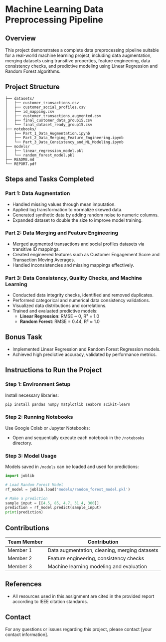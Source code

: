 # Machine Learning Data Preprocessing Pipeline

## Overview
This project demonstrates a complete data preprocessing pipeline suitable for a real-world machine learning project, including data augmentation, merging datasets using transitive properties, feature engineering, data consistency checks, and predictive modeling using Linear Regression and Random Forest algorithms.

## Project Structure

```
├── datasets/
│   ├── customer_transactions.csv
│   ├── customer_social_profiles.csv
│   ├── id_mapping.csv
│   ├── customer_transactions_augmented.csv
│   ├── final_customer_data_group15.csv
│   └── final_dataset_ready_group15.csv
├── notebooks/
│   ├── Part_1_Data_Augmentation.ipynb
│   ├── Part_2_Data_Merging_Feature_Engineering.ipynb
│   └── Part_3_Data_Consistency_and_ML_Modeling.ipynb
├── models/
│   ├── linear_regression_model.pkl
│   └── random_forest_model.pkl
├── README.md
└── REPORT.pdf
```

## Steps and Tasks Completed

### Part 1: Data Augmentation
- Handled missing values through mean imputation.
- Applied log transformation to normalize skewed data.
- Generated synthetic data by adding random noise to numeric columns.
- Expanded dataset to double the size to improve model training.

### Part 2: Data Merging and Feature Engineering
- Merged augmented transactions and social profiles datasets via transitive ID mappings.
- Created engineered features such as Customer Engagement Score and Transaction Moving Averages.
- Handled inconsistencies and missing mappings effectively.

### Part 3: Data Consistency, Quality Checks, and Machine Learning
- Conducted data integrity checks, identified and removed duplicates.
- Performed categorical and numerical data consistency validations.
- Visualized data distributions and correlations.
- Trained and evaluated predictive models:
  - **Linear Regression**: RMSE ~ 0, R² = 1.0
  - **Random Forest**: RMSE = 0.44, R² ≈ 1.0

## Bonus Task
- Implemented Linear Regression and Random Forest Regression models.
- Achieved high predictive accuracy, validated by performance metrics.

## Instructions to Run the Project

### Step 1: Environment Setup
Install necessary libraries:
```bash
pip install pandas numpy matplotlib seaborn scikit-learn
```

### Step 2: Running Notebooks
Use Google Colab or Jupyter Notebooks:
- Open and sequentially execute each notebook in the `/notebooks` directory.

### Step 3: Model Usage
Models saved in `/models` can be loaded and used for predictions:

```python
import joblib

# Load Random Forest Model
rf_model = joblib.load('models/random_forest_model.pkl')

# Make a prediction
sample_input = [[4.5, 85, 4.7, 31.4, 300]]
prediction = rf_model.predict(sample_input)
print(prediction)
```

## Contributions
| Team Member | Contribution |
|-------------|--------------|
| Member 1    | Data augmentation, cleaning, merging datasets |
| Member 2    | Feature engineering, consistency checks |
| Member 3    | Machine learning modeling and evaluation |

## References
- All resources used in this assignment are cited in the provided report according to IEEE citation standards.

## Contact
For any questions or issues regarding this project, please contact [your contact information].

